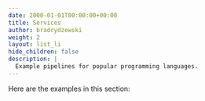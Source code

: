 ```yaml
---
date: 2000-01-01T00:00:00+00:00
title: Services
author: bradrydzewski
weight: 2
layout: list_li
hide_children: false
description: |
  Example pipelines for popular programming languages.
---
```


Here are the examples in this section:
